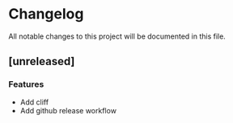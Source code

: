 # Changelog

All notable changes to this project will be documented in this file.

## [unreleased]

### Features

- Add cliff
- Add github release workflow

<!-- generated by git-cliff -->
